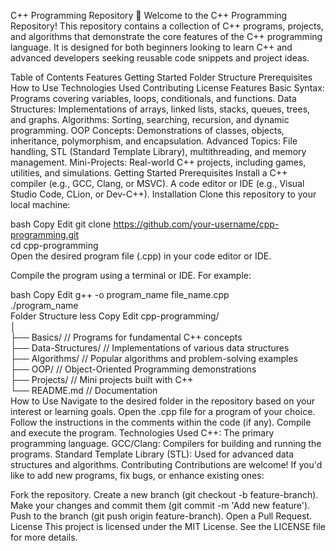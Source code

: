 C++ Programming Repository 🚀
Welcome to the C++ Programming Repository! This repository contains a collection of C++ programs, projects, and algorithms that demonstrate the core features of the C++ programming language. It is designed for both beginners looking to learn C++ and advanced developers seeking reusable code snippets and project ideas.

Table of Contents
Features
Getting Started
Folder Structure
Prerequisites
How to Use
Technologies Used
Contributing
License
Features
Basic Syntax: Programs covering variables, loops, conditionals, and functions.
Data Structures: Implementations of arrays, linked lists, stacks, queues, trees, and graphs.
Algorithms: Sorting, searching, recursion, and dynamic programming.
OOP Concepts: Demonstrations of classes, objects, inheritance, polymorphism, and encapsulation.
Advanced Topics: File handling, STL (Standard Template Library), multithreading, and memory management.
Mini-Projects: Real-world C++ projects, including games, utilities, and simulations.
Getting Started
Prerequisites
Install a C++ compiler (e.g., GCC, Clang, or MSVC).
A code editor or IDE (e.g., Visual Studio Code, CLion, or Dev-C++).
Installation
Clone this repository to your local machine:

bash
Copy
Edit
git clone https://github.com/your-username/cpp-programming.git  
cd cpp-programming  
Open the desired program file (.cpp) in your code editor or IDE.

Compile the program using a terminal or IDE. For example:

bash
Copy
Edit
g++ -o program_name file_name.cpp  
./program_name  
Folder Structure
less
Copy
Edit
cpp-programming/  
│  
├── Basics/              // Programs for fundamental C++ concepts  
├── Data-Structures/     // Implementations of various data structures  
├── Algorithms/          // Popular algorithms and problem-solving examples  
├── OOP/                 // Object-Oriented Programming demonstrations  
├── Projects/            // Mini projects built with C++  
└── README.md            // Documentation  
How to Use
Navigate to the desired folder in the repository based on your interest or learning goals.
Open the .cpp file for a program of your choice.
Follow the instructions in the comments within the code (if any).
Compile and execute the program.
Technologies Used
C++: The primary programming language.
GCC/Clang: Compilers for building and running the programs.
Standard Template Library (STL): Used for advanced data structures and algorithms.
Contributing
Contributions are welcome! If you'd like to add new programs, fix bugs, or enhance existing ones:

Fork the repository.
Create a new branch (git checkout -b feature-branch).
Make your changes and commit them (git commit -m 'Add new feature').
Push to the branch (git push origin feature-branch).
Open a Pull Request.
License
This project is licensed under the MIT License. See the LICENSE file for more details.
